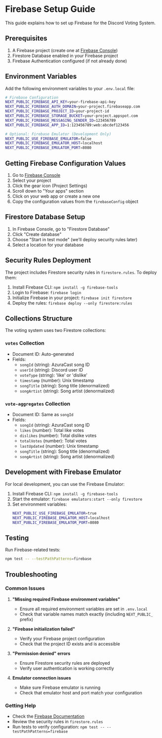 # Firebase Setup Guide

This guide explains how to set up Firebase for the Discord Voting System.

## Prerequisites

1. A Firebase project (create one at [Firebase Console](https://console.firebase.google.com/))
2. Firestore Database enabled in your Firebase project
3. Firebase Authentication configured (if not already done)

## Environment Variables

Add the following environment variables to your `.env.local` file:

```bash
# Firebase Configuration
NEXT_PUBLIC_FIREBASE_API_KEY=your-firebase-api-key
NEXT_PUBLIC_FIREBASE_AUTH_DOMAIN=your-project.firebaseapp.com
NEXT_PUBLIC_FIREBASE_PROJECT_ID=your-project-id
NEXT_PUBLIC_FIREBASE_STORAGE_BUCKET=your-project.appspot.com
NEXT_PUBLIC_FIREBASE_MESSAGING_SENDER_ID=123456789
NEXT_PUBLIC_FIREBASE_APP_ID=1:123456789:web:abcdef123456

# Optional: Firebase Emulator (Development Only)
NEXT_PUBLIC_USE_FIREBASE_EMULATOR=false
NEXT_PUBLIC_FIREBASE_EMULATOR_HOST=localhost
NEXT_PUBLIC_FIREBASE_EMULATOR_PORT=8080
```

## Getting Firebase Configuration Values

1. Go to [Firebase Console](https://console.firebase.google.com/)
2. Select your project
3. Click the gear icon (Project Settings)
4. Scroll down to "Your apps" section
5. Click on your web app or create a new one
6. Copy the configuration values from the `firebaseConfig` object

## Firestore Database Setup

1. In Firebase Console, go to "Firestore Database"
2. Click "Create database"
3. Choose "Start in test mode" (we'll deploy security rules later)
4. Select a location for your database

## Security Rules Deployment

The project includes Firestore security rules in `firestore.rules`. To deploy them:

1. Install Firebase CLI: `npm install -g firebase-tools`
2. Login to Firebase: `firebase login`
3. Initialize Firebase in your project: `firebase init firestore`
4. Deploy the rules: `firebase deploy --only firestore:rules`

## Collections Structure

The voting system uses two Firestore collections:

### `votes` Collection
- Document ID: Auto-generated
- Fields:
  - `songId` (string): AzuraCast song ID
  - `userId` (string): Discord user ID
  - `voteType` (string): 'like' or 'dislike'
  - `timestamp` (number): Unix timestamp
  - `songTitle` (string): Song title (denormalized)
  - `songArtist` (string): Song artist (denormalized)

### `vote-aggregates` Collection
- Document ID: Same as `songId`
- Fields:
  - `songId` (string): AzuraCast song ID
  - `likes` (number): Total like votes
  - `dislikes` (number): Total dislike votes
  - `totalVotes` (number): Total votes
  - `lastUpdated` (number): Unix timestamp
  - `songTitle` (string): Song title (denormalized)
  - `songArtist` (string): Song artist (denormalized)

## Development with Firebase Emulator

For local development, you can use the Firebase Emulator:

1. Install Firebase CLI: `npm install -g firebase-tools`
2. Start the emulator: `firebase emulators:start --only firestore`
3. Set environment variables:
   ```bash
   NEXT_PUBLIC_USE_FIREBASE_EMULATOR=true
   NEXT_PUBLIC_FIREBASE_EMULATOR_HOST=localhost
   NEXT_PUBLIC_FIREBASE_EMULATOR_PORT=8080
   ```

## Testing

Run Firebase-related tests:

```bash
npm test -- --testPathPatterns=firebase
```

## Troubleshooting

### Common Issues

1. **"Missing required Firebase environment variables"**
   - Ensure all required environment variables are set in `.env.local`
   - Check that variable names match exactly (including `NEXT_PUBLIC_` prefix)

2. **"Firebase initialization failed"**
   - Verify your Firebase project configuration
   - Check that the project ID exists and is accessible

3. **"Permission denied" errors**
   - Ensure Firestore security rules are deployed
   - Verify user authentication is working correctly

4. **Emulator connection issues**
   - Make sure Firebase emulator is running
   - Check that emulator host and port match your configuration

### Getting Help

- Check the [Firebase Documentation](https://firebase.google.com/docs)
- Review the security rules in `firestore.rules`
- Run tests to verify configuration: `npm test -- --testPathPatterns=firebase`